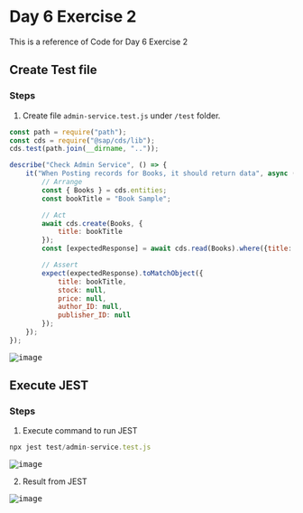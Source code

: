# Day 6 Exercise 2
This is a reference of Code for Day 6 Exercise 2

## Create Test file
### Steps
1. Create file `admin-service.test.js` under `/test` folder.
```js
const path = require("path");
const cds = require("@sap/cds/lib");
cds.test(path.join(__dirname, ".."));

describe("Check Admin Service", () => {
    it("When Posting records for Books, it should return data", async () => {
        // Arrange
        const { Books } = cds.entities;
        const bookTitle = "Book Sample";

        // Act
        await cds.create(Books, {
            title: bookTitle
        });
        const [expectedResponse] = await cds.read(Books).where({title: bookTitle});

        // Assert
        expect(expectedResponse).toMatchObject({
            title: bookTitle,
            stock: null,
            price: null,
            author_ID: null,
            publisher_ID: null
        });
    });
});
```
<kbd> ![image](https://github.com/takaobaltazar/sap-capm-bookshop/assets/9301953/60fe7b61-c59f-429a-9a23-136815521527) </kbd>

## Execute JEST
### Steps
1. Execute command to run JEST
```js
npx jest test/admin-service.test.js
```
<kbd> ![image](https://github.com/takaobaltazar/sap-capm-bookshop/assets/9301953/9ff8f485-7e6a-43e0-b009-a69518859448) </kbd>

2. Result from JEST <br>    

<kbd> ![image](https://github.com/takaobaltazar/sap-capm-bookshop/assets/9301953/d6c14ec2-de0b-4e19-93f3-5787c20f746d) </kbd>
